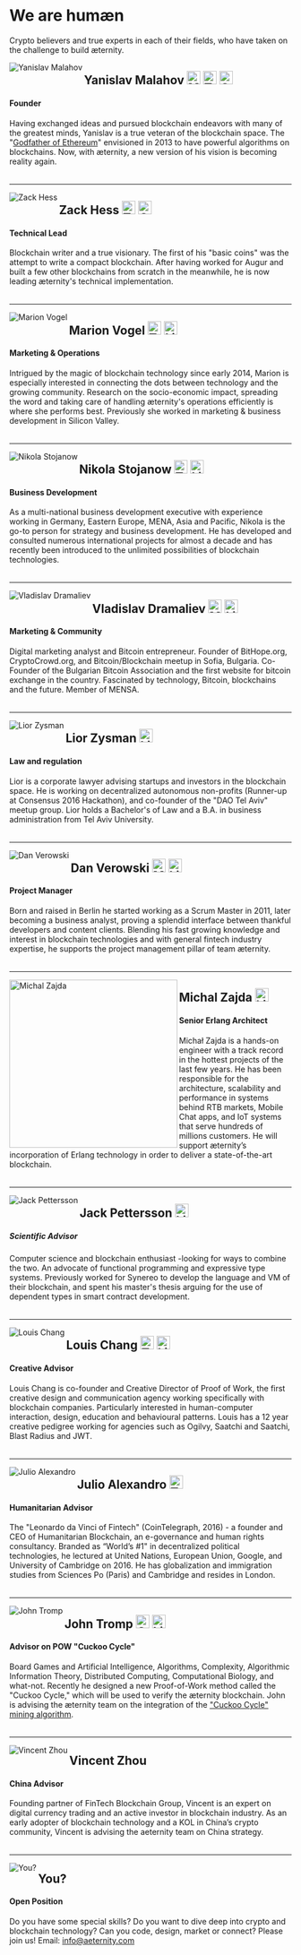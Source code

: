 # We are humæn

Crypto believers and true experts in each of their fields, who have taken on the challenge to build æternity.

<img align="left" src="https://github.com/aeternity/wiki/blob/master/images/team/yanislav-malahov.jpg" alt="Yanislav Malahov">

## Yanislav Malahov <a target="_blank" href="https://medium.com/@yanislav"><img alt="Medium" src="https://image.flaticon.com/icons/png/512/174/174858.png" height="24" /></a> <a target="_blank" href="https://twitter.com/@noyyy"><img alt="Twitter" src="https://github.com/aeternity/wiki/blob/master/images/icons/twitter.png" height="24" /></a> <a target="_blank" href="https://github.com/keypair"><img alt="Github" src="https://camo.githubusercontent.com/11406e7ae7d4716fcc586cddf450451576d71bef/68747470733a2f2f696d6167652e666c617469636f6e2e636f6d2f69636f6e732f7376672f32352f32353233312e737667" height="24" /></a>
#### Founder
Having exchanged ideas and pursued blockchain endeavors with many of the greatest minds, Yanislav is a true veteran of the blockchain space. The "<a href="https://medium.com/@yanislav/king-of-bitcoin-godfather-of-ethereum-a9af9ecf56d5" target="_blank">Godfather of Ethereum</a>" envisioned in 2013 to have powerful algorithms on blockchains. Now, with æternity, a new version of his vision is becoming reality again.
<table></table>

***
<img align="left" src="https://github.com/aeternity/wiki/blob/master/images/team/zack-hess.png" alt="Zack Hess" />

## Zack Hess <a target="_blank" href="https://twitter.com/zack_bitcoin"><img alt="Twitter" src="https://github.com/aeternity/wiki/blob/master/images/icons/twitter.png" height="24" /></a> <a target="_blank" href="https://github.com/zack-bitcoin"><img alt="Github" src="https://camo.githubusercontent.com/11406e7ae7d4716fcc586cddf450451576d71bef/68747470733a2f2f696d6167652e666c617469636f6e2e636f6d2f69636f6e732f7376672f32352f32353233312e737667" height="24" /></a>
#### Technical Lead

Blockchain writer and a true visionary. The first of his "basic coins" was the attempt to write a compact blockchain.
After having worked for Augur and built a few other blockchains from scratch in the meanwhile, he is now leading æternity's technical implementation.
<table></table>

***
<img align="left" src="https://github.com/aeternity/wiki/blob/master/images/team/marion-vogel.png" alt="Marion Vogel" />

## Marion Vogel <a target="_blank" href="https://twitter.com/marionmiaume"><img alt="Twitter" src="https://github.com/aeternity/wiki/blob/master/images/icons/twitter.png" height="24" /></a> <a target="_blank" href="https://www.linkedin.com/in/marionvogel/"><img alt="Linkedin" src="https://static.licdn.com/scds/common/u/images/logos/favicons/v1/favicon.ico" height="24" /></a>
#### Marketing & Operations

Intrigued by the magic of blockchain technology since early 2014, Marion is especially interested in connecting the dots between technology and the growing community. Research on the socio-economic impact, spreading the word and taking care of handling æternity's operations efficiently is where she performs best. Previously she worked in marketing &amp; business development in Silicon Valley.
<table></table>

***

<img align="left" src="https://github.com/aeternity/wiki/blob/master/images/team/nikola-stojanow.png" alt="Nikola Stojanow">

## Nikola Stojanow <a target="_blank" href="https://twitter.com/ae_nikola"><img alt="Twitter" src="https://github.com/aeternity/wiki/blob/master/images/icons/twitter.png" height="24" /></a> <a target="_blank" href="https://www.linkedin.com/in/nikola-stojanow-46478518?trk=nav_responsive_tab_profile"><img alt="Linkedin" src="https://static.licdn.com/scds/common/u/images/logos/favicons/v1/favicon.ico" height="24" /></a>
#### Business Development

As a multi-national business development executive with experience working in Germany, Eastern Europe, MENA, Asia and Pacific, Nikola is the go-to person for strategy and business development. He has developed and consulted numerous international projects for almost a decade and has recently been introduced to the unlimited possibilities of blockchain technologies.
<table></table>

***

 <img align="left" src="https://github.com/aeternity/wiki/blob/master/images/team/vladislav-dramaliev.png" alt="Vladislav Dramaliev">

## Vladislav Dramaliev <a target="_blank" href="https://medium.com/@BitHope.org"><img alt="Medium" src="https://image.flaticon.com/icons/png/512/174/174858.png" height="24" /></a> <a target="_blank" href="https://www.linkedin.com/in/dramaliev/"><img alt="Linkedin" src="https://static.licdn.com/scds/common/u/images/logos/favicons/v1/favicon.ico" height="24" /></a>
#### Marketing & Community

Digital marketing analyst and Bitcoin entrepreneur. Founder of BitHope.org, CryptoCrowd.org, and Bitcoin/Blockchain meetup in Sofia, Bulgaria. Co-Founder of the Bulgarian Bitcoin Association and the first website for bitcoin exchange in the country. Fascinated by technology, Bitcoin, blockchains and the future. Member of MENSA.
<table></table>

***

 <img align="left" src="https://github.com/aeternity/wiki/blob/master/images/team/lior-zysman.png" alt="Lior Zysman">

## Lior Zysman <a target="_blank" href="https://www.linkedin.com/in/lior-zysman-2977963"><img alt="Linkedin" src="https://static.licdn.com/scds/common/u/images/logos/favicons/v1/favicon.ico" height="24" /></a>
#### Law and regulation

Lior is a corporate lawyer advising startups and investors in the blockchain space.
He is working on decentralized autonomous non-profits (Runner-up at Consensus 2016 Hackathon), and co-founder of the "DAO Tel Aviv" meetup group. Lior holds a Bachelor's of Law and a B.A. in business administration from Tel Aviv University.
<table></table>

***

 <img align="left" src="https://github.com/aeternity/wiki/blob/master/images/team/dan-verowski.png" alt="Dan Verowski">

## Dan Verowski <a target="_blank" href="https://medium.com/@DanMercurius"><img alt="Medium" src="https://image.flaticon.com/icons/png/512/174/174858.png" height="24" /></a> <a target="_blank" href="https://www.linkedin.com/in/dan-verowski-89120511/"><img alt="Linkedin" src="https://static.licdn.com/scds/common/u/images/logos/favicons/v1/favicon.ico" height="24" /></a>
#### Project Manager

Born and raised in Berlin he started working as a Scrum Master in 2011, later becoming a business analyst, proving a splendid interface between thankful developers and content clients.
Blending his fast growing knowledge and interest in blockchain technologies and with general fintech industry expertise, he supports the project management pillar of team æternity.

<table></table>

***

 <img align="left" src="https://www.aeternity.com/user/pages/01.home/_10.team/michal.jpg" height="300" alt="Michal Zajda">

## Michal Zajda <a target="_blank" href="https://www.linkedin.com/in/mzajda"><img alt="Linkedin" src="https://static.licdn.com/scds/common/u/images/logos/favicons/v1/favicon.ico" height="24" /></a>

#### Senior Erlang Architect

Michał Zajda is a hands-on engineer with a track record in the hottest projects of the last few years. He has been responsible for the architecture, scalability and performance in systems behind RTB markets, Mobile Chat apps, and IoT systems that serve hundreds of millions customers. He will support æternity’s incorporation of Erlang technology in order to deliver a state-of-the-art blockchain.

<table></table>

***

 <img align="left" src="https://github.com/aeternity/wiki/blob/master/images/team/jack-pettersson.png" alt="Jack Pettersson">

## Jack Pettersson <a target="_blank" href="https://www.linkedin.com/in/jackpettersson/"><img alt="Linkedin" src="https://static.licdn.com/scds/common/u/images/logos/favicons/v1/favicon.ico" height="24" /></a>
##### Scientific Advisor

Computer science and blockchain enthusiast -looking for ways to combine the two.  An advocate of functional programming and expressive type systems. Previously worked for Synereo to develop the language and VM of their blockchain, and spent his master's thesis arguing for the use of dependent types in smart contract development.
<table></table>

***

 <img align="left" src="https://github.com/aeternity/wiki/blob/master/images/team/louis-chang.png" alt="Louis Chang">

## Louis Chang <a target="_blank" href="https://twitter.com/louissschang"><img alt="Twitter" src="https://github.com/aeternity/wiki/blob/master/images/icons/twitter.png" height="24" /></a> <a target="_blank" href="https://uk.linkedin.com/in/louisc"><img alt="Linkedin" src="https://static.licdn.com/scds/common/u/images/logos/favicons/v1/favicon.ico" height="24" /></a>
#### Creative Advisor

Louis Chang is co-founder and Creative Director of Proof of Work, the first creative design and communication agency working specifically with blockchain companies.
Particularly interested in human-computer interaction, design, education and behavioural patterns. Louis has a 12 year creative pedigree working for agencies such as Ogilvy, Saatchi and Saatchi, Blast Radius and JWT.
<table></table>

***

 <img align="left" src="https://github.com/aeternity/wiki/blob/master/images/team/julio-alexandro.png" alt="Julio Alexandro">

## Julio Alexandro <a target="_blank" href="https://twitter.com/julioalexo?lang=de"><img alt="Twitter" src="https://github.com/aeternity/wiki/blob/master/images/icons/twitter.png" height="24" /></a>
#### Humanitarian Advisor

The "Leonardo da Vinci of Fintech" (CoinTelegraph, 2016) - a founder and CEO of Humanitarian Blockchain, an e-governance and human rights consultancy. Branded as “World’s #1" in decentralized political technologies, he lectured at United Nations, European Union, Google, and University of Cambridge on 2016. He has globalization and immigration studies from Sciences Po (Paris) and Cambridge and resides in London.
<table></table>

***

 <img align="left" src="https://github.com/aeternity/wiki/blob/master/images/team/john-tromp.png" alt="John Tromp">

## John Tromp <a target="_blank" href="https://tromp.github.io/"><img alt="Github" src="https://camo.githubusercontent.com/11406e7ae7d4716fcc586cddf450451576d71bef/68747470733a2f2f696d6167652e666c617469636f6e2e636f6d2f69636f6e732f7376672f32352f32353233312e737667" height="24" /></a> <a target="_blank" href="www.linkedin.com/in/john-tromp-b1601b8/"><img alt="Linkedin" src="https://static.licdn.com/scds/common/u/images/logos/favicons/v1/favicon.ico" height="24" /></a>
#### Advisor on POW "Cuckoo Cycle"

Board Games and Artificial Intelligence, Algorithms, Complexity, Algorithmic Information Theory, Distributed Computing, Computational Biology, and what-not.
Recently he designed a new Proof-of-Work method called the "Cuckoo Cycle," which will be used to verify the æternity blockchain. John is advising the æternity team on the integration of the ["Cuckoo Cycle" mining algorithm](https://eprint.iacr.org/2014/059.pdf).
<table></table>

***
 <img align="left" src="https://github.com/aeternity/wiki/blob/master/images/team/vincent-zhou.png" alt="Vincent Zhou">

## Vincent Zhou
#### China Advisor
Founding partner of FinTech Blockchain Group, Vincent is an expert on digital currency trading and an active investor in blockchain industry. As an early adopter of blockchain technology and a KOL in China’s crypto community, Vincent is advising the aeternity team on China strategy.
<table></table>

***

 <img align="left" src="https://github.com/aeternity/wiki/blob/master/images/team/stormtrooper.png" alt="You?">

## You?
#### Open Position
Do you have some special skills? Do you want to dive deep into crypto and blockchain technology? Can you code, design, market or connect? Please join us! Email: info@aeternity.com
